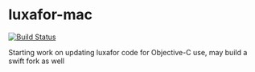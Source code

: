 # luxafor-mac

[![Build Status](https://travis-ci.org/sdevore/luxafor-mac.svg?branch=master)](https://travis-ci.org/sdevore/luxafor-mac)

Starting work on updating luxafor code for Objective-C use, may build a swift fork as well
